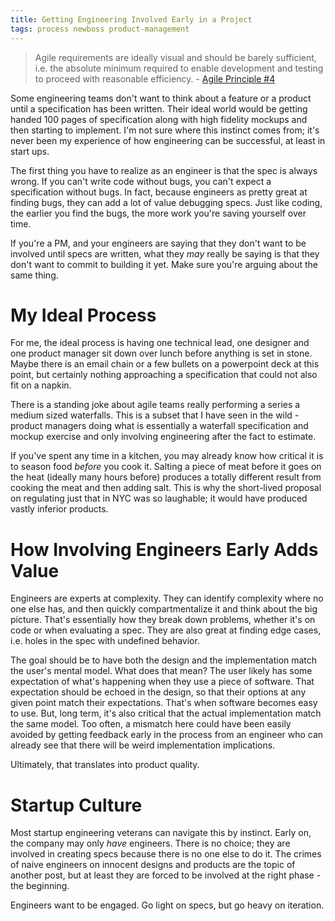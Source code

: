 ```yaml
---
title: Getting Engineering Involved Early in a Project
tags: process newboss product-management
---
```


> Agile requirements are ideally visual and should be barely sufficient, i.e. the absolute
minimum required to enable development and testing to proceed with reasonable efficiency.
                    - [Agile Principle #4](http://www.allaboutagile.com/agile-principle-4-agile-requirements-are-barely-sufficient/#sthash.wIvPTKXl.dpuf)

Some engineering teams don't want to think about a feature or a product until a specification has
been written. Their ideal world would be getting handed 100 pages of specification along with high
fidelity mockups and then starting to implement. I'm not sure where this instinct comes from; it's
never been my experience of how engineering can be successful, at least in start ups.

The first thing you have to realize as an engineer is that the spec is always wrong. If you can't
write code without bugs, you can't expect a specification without bugs. In fact, because engineers
as pretty great at finding bugs, they can add a lot of value debugging specs. Just like coding,
the earlier you find the bugs, the more work you're saving yourself over time.

If you're a PM, and your engineers are saying that they don't want to be involved until specs are
written, what they *may* really be saying is that they don't want to commit to building it yet.
Make sure you're arguing about the same thing.


# My Ideal Process

For me, the ideal process is having one technical lead, one designer and one product manager sit
down over lunch before anything is set in stone. Maybe there is an email chain or a few bullets on
a powerpoint deck at this point, but certainly nothing approaching a specification that could not
also fit on a napkin.

There is a standing joke about agile teams really performing a series a medium sized waterfalls.
This is a subset that I have seen in the wild - product managers doing what is essentially a
waterfall specification and mockup exercise and only involving engineering after the fact to
estimate.

If you've spent any time in a kitchen, you may already know how critical it is to season food
*before* you cook it. Salting a piece of meat before it goes on the heat (ideally many hours before)
produces a totally different result from cooking the meat and then adding salt. This is why the
short-lived proposal on regulating just that in NYC was so laughable; it would have produced vastly
inferior products.


# How Involving Engineers Early Adds Value

Engineers are experts at complexity. They can identify complexity where no one else has, and then
quickly compartmentalize it and think about the big picture. That's essentially how they break
down problems, whether it's on code or when evaluating a spec. They are also great at finding edge
cases, i.e. holes in the spec with undefined behavior.

The goal should be to have both the design and the implementation match the user's mental model.
What does that mean? The user likely has some expectation of what's happening when they use a piece
of software. That expectation should be echoed in the design, so that their options at any given
point match their expectations. That's when software becomes easy to use. But, long term, it's also
critical that the actual implementation match the same model. Too often, a mismatch here could have
been easily avoided by getting feedback early in the process from an engineer who can already see
that there will be weird implementation implications.

Ultimately, that translates into product quality.


# Startup Culture

Most startup engineering veterans can navigate this by instinct. Early on, the company may only
*have* engineers. There is no choice; they are involved in creating specs because there is no one
else to do it. The crimes of naive engineers on innocent designs and products are the topic of
another post, but at least they are forced to be involved at the right phase - the beginning.

Engineers want to be engaged. Go light on specs, but go heavy on iteration.

